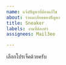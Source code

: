 ```yaml
---
name: แจ้งปัญหาที่ต้องแก้ไข
about: รายละเอียดของปัญหา
title: Sneaker
labels: งานที่ต้องทำ
assignees: Mail3ee

---
```


เลือกโปรเจ็คด้วยครับ
